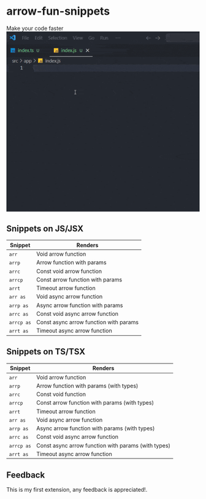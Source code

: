 # arrow-fun-snippets

Make your code faster
![feature Arrow Fun Snippets](images/feature.gif)

## Snippets on JS/JSX

| Snippet | Renders                                       |
| ------- | --------------------------------------------- |
| `arr`     | Void arrow function                           |
| `arrp`    | Arrow function with params                    |
| `arrc`    | Const void arrow function                     |
| `arrcp`   | Const arrow function with params              |
| `arrt`    | Timeout arrow function                        |
| `arr as`  | Void async arrow function                     |
| `arrp as` | Async arrow function with params              |
| `arrc as` | Const void async arrow function               |
| `arrcp as`| Const async arrow function with params        |
| `arrt as` | Timeout async arrow function                  |

## Snippets on TS/TSX

| Snippet   | Renders                                            |
| -------   | ---------------------------------------------      |
| `arr`     | Void arrow function                                |
| `arrp`    | Arrow function with params (with types)            |
| `arrc`    | Const void function                                |
| `arrcp`   | Const arrow function with params (with types)      |
| `arrt`    | Timeout arrow function                             |
| `arr as`  | Void async arrow function                          |
| `arrp as` | Async arrow function with params (with types)      |
| `arrc as` | Const void async arrow function                    |
| `arrcp as`| Const async arrow function with params (with types)|
| `arrt as` | Timeout async arrow function                       |


## Feedback
This is my first extension, any feedback is appreciated!.

